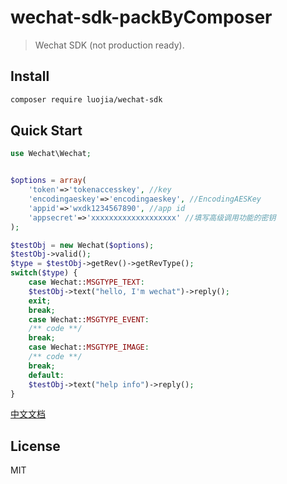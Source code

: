 # wechat-sdk-packByComposer
> Wechat SDK (not production ready).

## Install

``` bash
composer require luojia/wechat-sdk
```

## Quick Start
```php
use Wechat\Wechat;


$options = array(
	'token'=>'tokenaccesskey', //key
	'encodingaeskey'=>'encodingaeskey', //EncodingAESKey
	'appid'=>'wxdk1234567890', //app id
	'appsecret'=>'xxxxxxxxxxxxxxxxxxx' //填写高级调用功能的密钥
);

$testObj = new Wechat($options);
$testObj->valid();
$type = $testObj->getRev()->getRevType();
switch($type) {
	case Wechat::MSGTYPE_TEXT:
	$testObj->text("hello, I'm wechat")->reply();
	exit;
	break;
	case Wechat::MSGTYPE_EVENT:
	/** code **/
	break;
	case Wechat::MSGTYPE_IMAGE:
	/** code **/
	break;
	default:
	$testObj->text("help info")->reply();
}
```
[中文文档](https://github.com/summer1914/wechat-sdk-packByComposer/wiki "Wiki")
## License
MIT